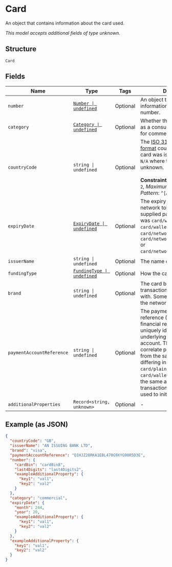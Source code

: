 
# Card

An object that contains information about the card used.

*This model accepts additional fields of type unknown.*

## Structure

`Card`

## Fields

| Name | Type | Tags | Description |
|  --- | --- | --- | --- |
| `number` | [`Number \| undefined`](../../doc/models/number.md) | Optional | An object that contains information about the card number. |
| `category` | [`Category \| undefined`](../../doc/models/category.md) | Optional | Whether the card is classed as a consumer card or a card for commercial use. |
| `countryCode` | `string \| undefined` | Optional | The [ISO 3166-1 Alpha-2 format](/products/reference/supported-countries-currencies#iso-country-codes) country code that the card was issued in. May return `N/A` where the country is unknown.<br><br>**Constraints**: *Minimum Length*: `2`, *Maximum Length*: `2`, *Pattern*: `^[A-Z]+$` |
| `expiryDate` | [`ExpiryDate \| undefined`](../../doc/models/expiry-date.md) | Optional | The expiry date of the card or network token (where the supplied paymentInstrument was `card/wallet+applepay`, `card/wallet+googlepay`, `card/networkToken`, `card/networkToken+applepay` or `card/networkToken+googlepay`). |
| `issuerName` | `string \| undefined` | Optional | The name of the card issuer. |
| `fundingType` | [`FundingType \| undefined`](../../doc/models/funding-type.md) | Optional | How the card is funded. |
| `brand` | `string \| undefined` | Optional | The card brand that the transaction was processed with. Sometimes referred to as the network or scheme. |
| `paymentAccountReference` | `string \| undefined` | Optional | The payment account reference (PAR) is a non-financial reference that uniquely identifies the underlying cardholder account. This allows you to correlate payments made from the same account with differing instruments (e.g. `card/plain` and `card/wallet+applepay`), where the same account funds the transaction. A PAR cannot be used to initiate a payment. |
| `additionalProperties` | `Record<string, unknown>` | Optional | - |

## Example (as JSON)

```json
{
  "countryCode": "GB",
  "issuerName": "AN ISSUING BANK LTD",
  "brand": "visa",
  "paymentAccountReference": "Q1HJZ28RKA1EBL470G9XYG90R5D3E",
  "number": {
    "cardBin": "cardBin8",
    "last4Digits": "last4Digits2",
    "exampleAdditionalProperty": {
      "key1": "val1",
      "key2": "val2"
    }
  },
  "category": "commercial",
  "expiryDate": {
    "month": 244,
    "year": 20,
    "exampleAdditionalProperty": {
      "key1": "val1",
      "key2": "val2"
    }
  },
  "exampleAdditionalProperty": {
    "key1": "val1",
    "key2": "val2"
  }
}
```

